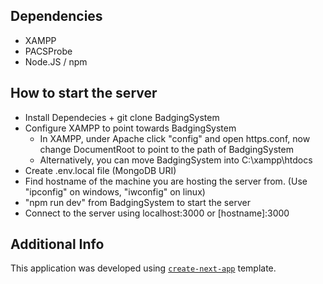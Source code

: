 ## Dependencies
 - XAMPP
 - PACSProbe
 - Node.JS / npm

## How to start the server
 - Install Dependecies + git clone BadgingSystem
 - Configure XAMPP to point towards BadgingSystem
   - In XAMPP, under Apache click "config" and open https.conf, now change DocumentRoot to point to the path of BadgingSystem
   - Alternatively, you can move BadgingSystem into C:\xampp\htdocs
 - Create .env.local file (MongoDB URI)
 - Find hostname of the machine you are hosting the server from. (Use "ipconfig" on windows, "iwconfig" on linux)
 - "npm run dev" from BadgingSystem to start the server
 - Connect to the server using localhost:3000 or [hostname]:3000

## Additional Info
This application was developed using [`create-next-app`](https://github.com/vercel/next.js/tree/canary/packages/create-next-app) template.
